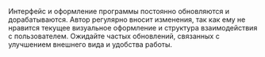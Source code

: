 Интерфейс и оформление программы постоянно обновляются и дорабатываются.
Автор регулярно вносит изменения, так как ему не нравится текущее визуальное оформление и структура взаимодействия с пользователем. Ожидайте частых обновлений, связанных с улучшением внешнего вида и удобства работы.

